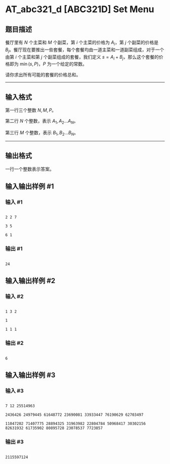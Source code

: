 # AT_abc321_d [ABC321D] Set Menu

## 题目描述

餐厅里有 $N$ 个主菜和 $M$ 个副菜，第 $i$ 个主菜的价格为 $A_i$，第 $j$ 个副菜的价格是 $B_j$。餐厅现在要推出一些套餐，每个套餐均由一道主菜和一道副菜组成，对于一个由第 $i$ 个主菜和第 $j$ 个副菜组成的套餐，我们定义 $s=A_i+B_j$，那么这个套餐的价格即为 $\min (s,P)$，$P$ 为一个给定的常数。

请你求出所有可能的套餐的价格总和。

------------

## 输入格式

第一行三个整数 $N,M,P$。

第二行 $N$ 个整数，表示 $A_1,A_2 \dots A_N$。

第三行 $M$ 个整数，表示 $B_1,B_2 \dots B_N$。

------------

## 输出格式

一行一个整数表示答案。

## 输入输出样例 #1

### 输入 #1

```
2 2 7
3 5
6 1
```

### 输出 #1

```
24
```

## 输入输出样例 #2

### 输入 #2

```
1 3 2
1
1 1 1
```

### 输出 #2

```
6
```

## 输入输出样例 #3

### 输入 #3

```
7 12 25514963
2436426 24979445 61648772 23690081 33933447 76190629 62703497
11047202 71407775 28894325 31963982 22804784 50968417 30302156 82631932 61735902 80895728 23078537 7723857
```

### 输出 #3

```
2115597124
```